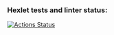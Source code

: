 ### Hexlet tests and linter status:
[![Actions Status](https://github.com/Onilee7/frontend-project-44/workflows/hexlet-check/badge.svg)](https://github.com/Onilee7/frontend-project-44/actions)